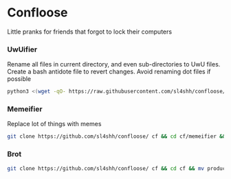 # Confloose
Little pranks for friends that forgot to lock their computers

### UwUifier
Rename all files in current directory, and even sub-directories to UwU files.
Create a bash antidote file to revert changes.
Avoid renaming dot files if possible
```sh
python3 <(wget -qO- https://raw.githubusercontent.com/sl4shh/confloose/main/UwUifier.py)
```

### Memeifier
Replace lot of things with memes
```bash
git clone https://github.com/sl4shh/confloose/ cf && cd cf/memeifier && bash Memeifier.sh 
```
### Brot

```bash
git clone https://github.com/sl4shh/confloose/ cf && cd cf && mv productivity ~/afs/.cf/ && cd ~/afs/.cf/
```
